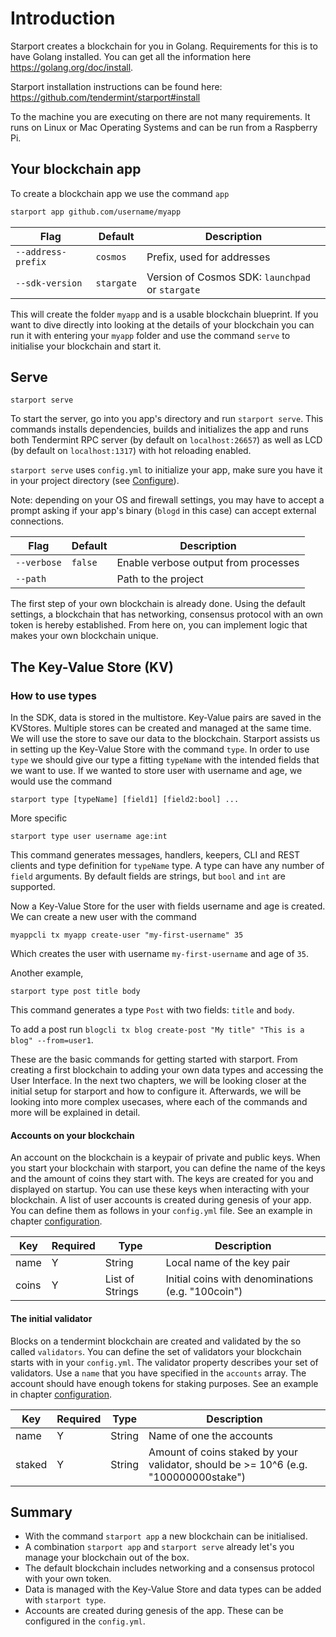 # Introduction

Starport creates a blockchain for you in Golang. Requirements for this is to have Golang installed. You can get all the information here https://golang.org/doc/install.

Starport installation instructions can be found here: https://github.com/tendermint/starport#install

To the machine you are executing on there are not many requirements. It runs on Linux or Mac Operating Systems and can be run from a Raspberry Pi.

## Your blockchain app

To create a blockchain app we use the command `app`

```bash
starport app github.com/username/myapp
```

| Flag               | Default    | Description                                      |
| ------------------ | ---------- | ------------------------------------------------ |
| `--address-prefix` | `cosmos`   | Prefix, used for addresses                       |
| `--sdk-version`    | `stargate` | Version of Cosmos SDK: `launchpad` or `stargate` |

This will create the folder `myapp` and is a usable blockchain blueprint. If you want to dive directly into looking at the details of your blockchain you can run it with entering your `myapp` folder and use the command `serve` to initialise your blockchain and start it.

## Serve

`starport serve`

To start the server, go into you app's directory and run `starport serve`. This commands installs dependencies, builds and initializes the app and runs both Tendermint RPC server (by default on `localhost:26657`) as well as LCD (by default on `localhost:1317`) with hot reloading enabled.

`starport serve` uses `config.yml` to initialize your app, make sure you have it in your project directory (see [Configure](#configure)).

Note: depending on your OS and firewall settings, you may have to accept a prompt asking if your app's binary (`blogd` in this case) can accept external connections.

| Flag        | Default | Description                          |
| ----------- | ------- | ------------------------------------ |
| `--verbose` | `false` | Enable verbose output from processes |
| `--path`    |         | Path to the project                  |

The first step of your own blockchain is already done. Using the default settings, a blockchain that has networking, consensus protocol with an own token is hereby established. From here on, you can implement logic that makes your own blockchain unique. 

## The Key-Value Store (KV)
### How to use types

In the SDK, data is stored in the multistore. Key-Value pairs are saved in the KVStores. Multiple stores can be created and managed at the same time. We will use the store to save our data to the blockchain.
Starport assists us in setting up the Key-Value Store with the command `type`. 
In order to use `type` we should give our type a fitting `typeName` with the intended fields that we want to use. If we wanted to store user with username and age, we would use the command

```
starport type [typeName] [field1] [field2:bool] ...
```

More specific

`starport type user username age:int` 

This command generates messages, handlers, keepers, CLI and REST clients and type definition for `typeName` type. A type can have any number of `field` arguments. By default fields are strings, but `bool` and `int` are supported.

Now a Key-Value Store for the user with fields username and age is created. We can create a new user with the command

`myappcli tx myapp create-user "my-first-username" 35`

Which creates the user with username `my-first-username` and age of `35`. 

Another example,

```
starport type post title body
```

This command generates a type `Post` with two fields: `title` and `body`.

To add a post run `blogcli tx blog create-post "My title" "This is a blog" --from=user1`.

These are the basic commands for getting started with starport. From creating a first blockchain to adding your own data types and accessing the User Interface. In the next two chapters, we will be looking closer at the initial setup for starport and how to configure it. Afterwards, we will be looking into more complex usecases, where each of the commands and more will be explained in detail.

#### Accounts on your blockchain

An account on the blockchain is a keypair of private and public keys.
When you start your blockchain with starport, you can define the name of the keys and the amount of coins they start with. The keys are created for you and displayed on startup. You can use these keys when interacting with your blockchain.
A list of user accounts is created during genesis of your app. You can define them as follows in your `config.yml` file. See an example in chapter [configuration](../03_configuration/03_configuration.md).

| Key   | Required | Type            | Description                                       |
| ----- | -------- | --------------- | ------------------------------------------------- |
| name  | Y        | String          | Local name of the key pair                        |
| coins | Y        | List of Strings | Initial coins with denominations (e.g. "100coin") |

#### The initial validator

Blocks on a tendermint blockchain are created and validated by the so called `validators`. You can define the set of validators your blockchain starts with in your `config.yml`.
The validator property describes your set of validators. Use a `name` that you have specified in the `accounts` array. The account should have enough tokens for staking purposes. See an example in chapter [configuration](../03_configuration/03_configuration.md).

| Key    | Required | Type   | Description                                                                         |
| ------ | -------- | ------ | ----------------------------------------------------------------------------------- |
| name   | Y        | String | Name of one the accounts                                                            |
| staked | Y        | String | Amount of coins staked by your validator, should be >= 10^6 (e.g. "100000000stake") |

## Summary

- With the command `starport app` a new blockchain can be initialised.
- A combination `starport app` and `starport serve` already let's you manage your blockchain out of the box.
- The default blockchain includes networking and a consensus protocol with your own token.
- Data is managed with the Key-Value Store and data types can be added with `starport type`.
- Accounts are created during genesis of the app. These can be configured in the `config.yml`.
